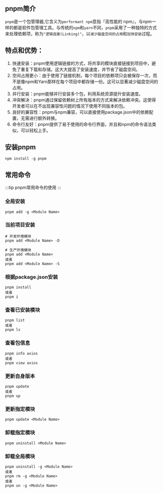 
## pnpm简介

`pnpm`是一个包管理器,它含义为`performant npm`意指『高性能的 npm』，与npm一样的都是软件包管理工具。与传统的`npm`和`yarn`不同，`pnpm`采用了一种独特的方式来处理依赖项，称为`"逻辑连接(Linking)"`，以`减少磁盘空间的占用`和`加快安装`过程。

## 特点和优势：
1. 快速安装：pnpm使用逻辑链接的方式，将共享的模块直接链接到项目中，避免了重复下载和存储。这大大提高了安装速度，并节省了磁盘空间。
2. 空间占用更小：由于使用了链接机制，每个项目的依赖项只会被保存一次，而不是像npm和Yarn那样在每个项目中都存储一份。这可以显著减少磁盘空间的占用。
3. 并行安装：pnpm能够并行安装多个包，利用系统资源提升安装速度。
4. 冲突解决：pnpm通过保留依赖树上所有版本的方式来解决依赖冲突。这使得开发者可以在不出现兼容性问题的情况下使用不同版本的包。
5. 良好的兼容性：pnpm与npm兼容，可以直接使用package.json中的依赖配置，无需进行额外转换。
6. 命令行友好：pnpm提供了易于使用的命令行界面，并且和npm的命令语法类似，可以轻松上手。

## 安装pnpm
```shell
npm install -g pnpm
```

## 常用命令
:::tip 
pnpm常用命令的使用
:::
### 全局安装
```shell
pnpm add -g <Module Name>
```

### 当前项目安装
```shell
# 开发环境模块
pnpm add <Module Name> -D

# 生产环境模块
pnpm add <Module Name>
或者
pnpm add <Module Name> -S
```

### 根据package.json安装
```shell
pnpm install
或者
pnpm i
```
### 查看已安装模块
```shell
pnpm list
或者
pnpm ls
```

### 查看包信息
```shell
pnpm info axios
或者
pnpm view axios
```
### 更新自身版本
```shell
pnpm update
或者
pnpm up
```

### 更新指定模块
```shell
pnpm update <Module Name>
```

### 卸载指定模块
```shell
pnpm uninstall <Module Name>
```

### 卸载全局模块
```shell
pnpm uninstall -g <Module Name>
或者
pnpm rm -g <Module Name>
或者
pnpm un -g <Module Name>
```